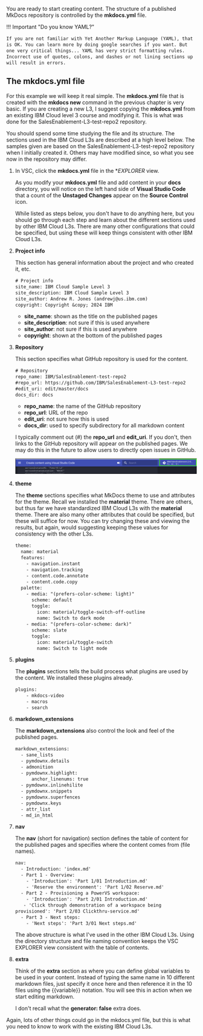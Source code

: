 You are ready to start creating content. The structure of a published MkDocs repository is controlled by the **mkdocs.yml** file. 

!!! Important "Do you know YAML?"

    If you are not familiar with Yet Another Markup Language (YAML), that is OK. You can learn more by doing google searches if you want. But one very critical things... YAML has very strict formatting rules. Incorrect use of quotes, colons, and dashes or not lining sections up will result in errors.

## The mkdocs.yml file

For this example we will keep it real simple. The **mkdocs.yml** file that is created with the **mkdocs new** command in the previous chapter is very basic. If you are creating a new L3, I suggest copying the **mkdocs.yml** from an existing IBM Cloud level 3 course and modifying it. This is what was done for the SalesEnablement-L3-test-repo2 repository.

You should spend some time studying the file and its structure. The sections used in the IBM Cloud L3s are described at a high level below. The samples given are based on the SalesEnablement-L3-test-repo2 repository when I initially created it. Others may have modified since, so what you see now in the repository may differ.

1. In VSC, click the **mkdocs.yml** file in the **EXPLORER* view.

    As you modify your **mkdocs.yml** file and add content in your **docs** directory, you will notice on the left hand side of **Visual Studio Code** that a count of the **Unstaged Changes** appear on the **Source Control** icon.  

    While listed as steps below, you don't have to do anything here, but you should go through each step and learn about the different sections used by other IBM Cloud L3s. There are many other configurations that could be specified, but using these will keep things consistent with other IBM Cloud L3s.

2. **Project info**

    This section has general information about the project and who created it, etc. 

    ```
    # Project info
    site_name: IBM Cloud Sample Level 3 
    site_description: IBM Cloud Sample Level 3 
    site_author: Andrew R. Jones (andrewj@us.ibm.com)
    copyright: Copyright &copy; 2024 IBM
    ```

    - **site_name**: shown as the title on the published pages
    - **site_description**: not sure if this is used anywhere
    - **site_author**: not sure if this is used anywhere
    - **copyright**: shown at the bottom of the published pages

3. **Repository**

    This section specifies what GitHub repository is used for the content.

    ```
    # Repository
    repo_name: IBM/SalesEnablement-test-repo2
    #repo_url: https://github.com/IBM/SalesEnablement-L3-test-repo2
    #edit_uri: edit/master/docs
    docs_dir: docs
    ```

    - **repo_name**: the name of the GitHub repository
    - **repo_url**: URL of the repo 
    - **edit_uri**: not sure how this is used
    - **docs_dir**: used to specify subdirectory for all markdown content

    I typically comment out (#) the **repo_url** and **edit_uri**. If you don't, then links to the GitHub repository will appear on the published pages. We may do this in the future to allow users to directly open issues in GitHub.

    ![](_attachments/VSI-repoURLs.png)

4. **theme**

    The **theme** sections specifies what MkDocs theme to use and attributes for the theme. Recall we installed the **material** theme. There are others, but thus far we have standardized IBM Cloud L3s with the **material** theme. There are also many other attributes that could be specified, but these will suffice for now. You can try changing these and viewing the results, but again, would suggesting keeping these values for consistency with the other L3s.

    ```
    theme:
      name: material
      features:
        - navigation.instant
        - navigation.tracking
        - content.code.annotate
        - content.code.copy
      palette:
        - media: "(prefers-color-scheme: light)"
          scheme: default
          toggle:
            icon: material/toggle-switch-off-outline
            name: Switch to dark mode
        - media: "(prefers-color-scheme: dark)"
          scheme: slate
          toggle:
            icon: material/toggle-switch
            name: Switch to light mode
    ```

5. **plugins**

    The **plugins** sections tells the build process what plugins are used by the content. We installed these plugins already. 

    ```
    plugins:
        - mkdocs-video
        - macros
        - search
    ```
6. **markdown_extensions**

    The **markdown_extensions** also control the look and feel of the published pages.

    ```
    markdown_extensions:
      - sane_lists
      - pymdownx.details
      - admonition
      - pymdownx.highlight:
          anchor_linenums: true
      - pymdownx.inlinehilite
      - pymdownx.snippets
      - pymdownx.superfences
      - pymdownx.keys
      - attr_list
      - md_in_html
    ```

7. **nav**

    The **nav** (short for navigation) section defines the table of content for the published pages and specifies where the content comes from (file names).

    ```
    nav:
      - Introduction: 'index.md'
      - Part 1 - Overview:
        - 'Introduction': 'Part 1/01 Introduction.md'
        - 'Reserve the environment': 'Part 1/02 Reserve.md'
      - Part 2 - Provisioning a PowerVS workspace:
        - 'Introduction': 'Part 2/01 Introduction.md'
       - 'Click through demonstration of a workspace being provisioned': 'Part 2/03 Clickthru-service.md'
      - Part 3 - Next steps:
        - 'Next steps': 'Part 3/01 Next steps.md'
    ```

    The above structure is what I've used in the other IBM Cloud L3s. Using the directory structure and file naming convention keeps the VSC EXPLORER view consistent with the table of contents.

7. **extra**

    Think of the **extra** section as where you can define global variables to be used in your content. Instead of typing the same name in 10 different markdown files, just specify it once here and then reference it in the 10 files using the \{\{variable\}\} notation. You will see this in action when we start editing markdown.

    I don't recall what the **generator: false** extra does.

Again, lots of other things could go in the mkdocs.yml file, but this is what you need to know to work with the existing IBM Cloud L3s.